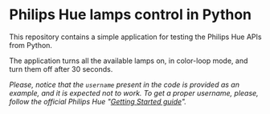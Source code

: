 # Philips Hue lamps control in Python

This repository contains a simple application for testing the Philips Hue APIs from Python.

The application turns all the available lamps on, in color-loop mode, and turn them off after 30 seconds.

_Please, notice that the `username` present in the code is provided as an example, and it is expected not to work. To get a proper username, please, follow the official Philips Hue "[Getting Started guide](https://developers.meethue.com/develop/get-started-2/)"._
